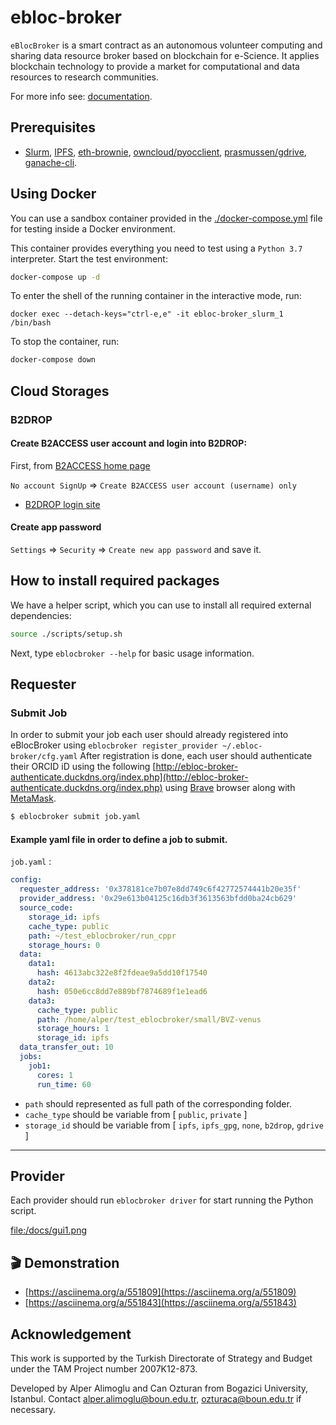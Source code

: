 # ebloc-broker

`eBlocBroker` is a smart contract as an autonomous volunteer computing and sharing data resource broker based on blockchain for e-Science.
It applies blockchain technology to provide a market for computational and data resources to research communities.


For more info see: [documentation](https://ebloc-broker-readthedocs.duckdns.org/).

## Prerequisites
 * [Slurm](https://github.com/SchedMD/slurm),
[IPFS](https://ipfs.io),
[eth-brownie](https://github.com/eth-brownie/brownie),
[owncloud/pyocclient](https://github.com/owncloud/pyocclient),
[prasmussen/gdrive](https://github.com/prasmussen/gdrive),
[ganache-cli](https://github.com/trufflesuite/ganache).

## Using Docker

You can use a sandbox container provided in the [./docker-compose.yml](./docker-compose.yml) file for testing inside a Docker
environment.

This container provides everything you need to test using a `Python 3.7` interpreter. Start the test environment:
```bash
docker-compose up -d
```

To enter the shell of the running container in the interactive mode, run:
```
docker exec --detach-keys="ctrl-e,e" -it ebloc-broker_slurm_1 /bin/bash
```

To stop the container, run:
```bash
docker-compose down
```

## Cloud Storages
### B2DROP
#### Create B2ACCESS user account and login into B2DROP:

First, from [B2ACCESS home page](https://b2access.eudat.eu/home/)

`No account SignUp` => `Create B2ACCESS user account (username) only`

 * [B2DROP login site](https://b2drop.eudat.eu/)

#### Create app password
`Settings` => `Security` => `Create new app password` and save it.

## How to install required packages

We have a helper script, which you can use to install all required external dependencies:

```bash
source ./scripts/setup.sh
```

Next, type `eblocbroker --help` for basic usage information.

## Requester

### Submit Job

In order to submit your job each user should already registered into eBlocBroker using `eblocbroker register_provider ~/.ebloc-broker/cfg.yaml`
After registration is done, each user should authenticate their ORCID iD using the following [http://ebloc-broker-authenticate.duckdns.org/index.php](http://ebloc-broker-authenticate.duckdns.org/index.php) using [Brave](https://brave.com) browser along with [MetaMask](https://chrome.google.com/webstore/detail/metamask/nkbihfbeogaeaoehlefnkodbefgpgknn).

```bash
$ eblocbroker submit job.yaml
```

#### Example yaml file in order to define a job to submit.

`job.yaml` :
```yaml
config:
  requester_address: '0x378181ce7b07e8dd749c6f42772574441b20e35f'
  provider_address: '0x29e613b04125c16db3f3613563bfdd0ba24cb629'
  source_code:
    storage_id: ipfs
    cache_type: public
    path: ~/test_eblocbroker/run_cppr
    storage_hours: 0
  data:
    data1:
      hash: 4613abc322e8f2fdeae9a5dd10f17540
    data2:
      hash: 050e6cc8dd7e889bf7874689f1e1ead6
    data3:
      cache_type: public
      path: /home/alper/test_eblocbroker/small/BVZ-venus
      storage_hours: 1
      storage_id: ipfs
  data_transfer_out: 10
  jobs:
    job1:
      cores: 1
      run_time: 60
```

 * `path` should represented as full path of the corresponding folder.
 * `cache_type` should be variable from [ `public`, `private` ]
 * `storage_id` should be variable from [ `ipfs`, `ipfs_gpg`, `none`, `b2drop`, `gdrive` ]

--------------------------------------

## Provider
Each provider should run `eblocbroker driver` for start running the Python script.

[file:/docs/gui1.png](file:/docs/gui1.png)

## 🎬 Demonstration

 * [https://asciinema.org/a/551809](https://asciinema.org/a/551809)
 * [https://asciinema.org/a/551843](https://asciinema.org/a/551843)


## Acknowledgement

This work is supported by the Turkish Directorate of Strategy and Budget under the TAM Project
number 2007K12-873.

Developed by Alper Alimoglu and Can Ozturan from Bogazici University, Istanbul.
Contact [alper.alimoglu@boun.edu.tr](mailto:alper.alimoglu@boun.edu.tr), [ozturaca@boun.edu.tr](mailto:ozturaca@boun.edu.tr) if necessary.
